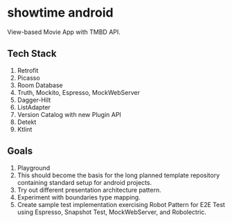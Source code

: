 # showtime android
View-based Movie App with TMBD API.

## Tech Stack
1. Retrofit
2. Picasso
3. Room Database
4. Truth, Mockito, Espresso, MockWebServer
5. Dagger-Hilt
6. ListAdapter
7. Version Catalog with new Plugin API
8. Detekt
9. Ktlint


## Goals
1. Playground
2. This should become the basis for the long planned template repository containing standard setup for android projects.
3. Try out different presentation architecture pattern.
4. Experiment with boundaries type mapping.
5. Create sample test implementation exercising Robot Pattern for E2E Test using Espresso, Snapshot Test, MockWebServer, and Robolectric.

